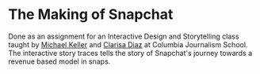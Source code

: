 # The Making of Snapchat

Done as an assignment for an Interactive Design and Storytelling class taught by [Michael Keller](http://www.github.com/mhkeller) and [Clarisa Diaz](https://github.com/ClariiD) at Columbia Journalism School. The interactive story traces tells the story of Snapchat's journey towards a revenue based model in snaps.
